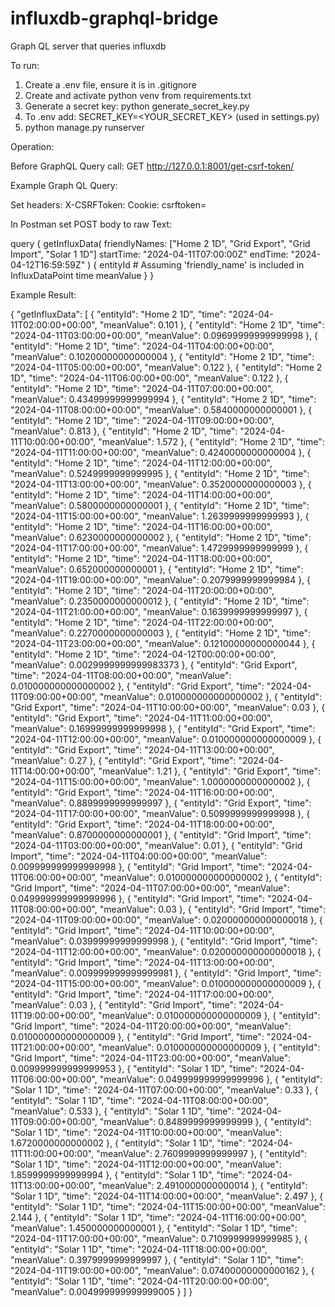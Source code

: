 # influxdb-graphql-bridge
Graph QL server that queries influxdb 

To run:

1. Create a .env file, ensure it is in .gitignore
2. Create and activate python venv from requirements.txt
3. Generate a secret key: python generate_secret_key.py
4. To .env add: SECRET_KEY=<YOUR_SECRET_KEY> (used in settings.py)
3. python manage.py runserver


Operation:

Before GraphQL Query call:
GET http://127.0.0.1:8001/get-csrf-token/


Example Graph QL Query:

Set headers: 
X-CSRFToken: <TOKEN FROM get-csrf-token> 
Cookie: csrftoken=<TOKEN FROM get-csrf-token>

In Postman set POST body to raw Text:

query {
  getInfluxData(
    friendlyNames: ["Home 2 1D", "Grid Export", "Grid Import", "Solar 1 1D"]
    startTime: "2024-04-11T07:00:00Z"
    endTime: "2024-04-12T16:59:59Z"
  ) {
    entityId  # Assuming 'friendly_name' is included in InfluxDataPoint
    time
    meanValue 
  }
}

Example Result:

{
    "getInfluxData": [
        {
            "entityId": "Home 2 1D",
            "time": "2024-04-11T02:00:00+00:00",
            "meanValue": 0.101
        },
        {
            "entityId": "Home 2 1D",
            "time": "2024-04-11T03:00:00+00:00",
            "meanValue": 0.09699999999999998
        },
        {
            "entityId": "Home 2 1D",
            "time": "2024-04-11T04:00:00+00:00",
            "meanValue": 0.10200000000000004
        },
        {
            "entityId": "Home 2 1D",
            "time": "2024-04-11T05:00:00+00:00",
            "meanValue": 0.122
        },
        {
            "entityId": "Home 2 1D",
            "time": "2024-04-11T06:00:00+00:00",
            "meanValue": 0.122
        },
        {
            "entityId": "Home 2 1D",
            "time": "2024-04-11T07:00:00+00:00",
            "meanValue": 0.43499999999999994
        },
        {
            "entityId": "Home 2 1D",
            "time": "2024-04-11T08:00:00+00:00",
            "meanValue": 0.5840000000000001
        },
        {
            "entityId": "Home 2 1D",
            "time": "2024-04-11T09:00:00+00:00",
            "meanValue": 0.813
        },
        {
            "entityId": "Home 2 1D",
            "time": "2024-04-11T10:00:00+00:00",
            "meanValue": 1.572
        },
        {
            "entityId": "Home 2 1D",
            "time": "2024-04-11T11:00:00+00:00",
            "meanValue": 0.4240000000000004
        },
        {
            "entityId": "Home 2 1D",
            "time": "2024-04-11T12:00:00+00:00",
            "meanValue": 0.5249999999999995
        },
        {
            "entityId": "Home 2 1D",
            "time": "2024-04-11T13:00:00+00:00",
            "meanValue": 0.3520000000000003
        },
        {
            "entityId": "Home 2 1D",
            "time": "2024-04-11T14:00:00+00:00",
            "meanValue": 0.5800000000000001
        },
        {
            "entityId": "Home 2 1D",
            "time": "2024-04-11T15:00:00+00:00",
            "meanValue": 1.2639999999999993
        },
        {
            "entityId": "Home 2 1D",
            "time": "2024-04-11T16:00:00+00:00",
            "meanValue": 0.6230000000000002
        },
        {
            "entityId": "Home 2 1D",
            "time": "2024-04-11T17:00:00+00:00",
            "meanValue": 1.4729999999999999
        },
        {
            "entityId": "Home 2 1D",
            "time": "2024-04-11T18:00:00+00:00",
            "meanValue": 0.652000000000001
        },
        {
            "entityId": "Home 2 1D",
            "time": "2024-04-11T19:00:00+00:00",
            "meanValue": 0.2079999999999984
        },
        {
            "entityId": "Home 2 1D",
            "time": "2024-04-11T20:00:00+00:00",
            "meanValue": 0.2350000000000012
        },
        {
            "entityId": "Home 2 1D",
            "time": "2024-04-11T21:00:00+00:00",
            "meanValue": 0.1639999999999997
        },
        {
            "entityId": "Home 2 1D",
            "time": "2024-04-11T22:00:00+00:00",
            "meanValue": 0.2270000000000003
        },
        {
            "entityId": "Home 2 1D",
            "time": "2024-04-11T23:00:00+00:00",
            "meanValue": 0.12100000000000044
        },
        {
            "entityId": "Home 2 1D",
            "time": "2024-04-12T00:00:00+00:00",
            "meanValue": 0.0029999999999983373
        },
        {
            "entityId": "Grid Export",
            "time": "2024-04-11T08:00:00+00:00",
            "meanValue": 0.010000000000000002
        },
        {
            "entityId": "Grid Export",
            "time": "2024-04-11T09:00:00+00:00",
            "meanValue": 0.010000000000000002
        },
        {
            "entityId": "Grid Export",
            "time": "2024-04-11T10:00:00+00:00",
            "meanValue": 0.03
        },
        {
            "entityId": "Grid Export",
            "time": "2024-04-11T11:00:00+00:00",
            "meanValue": 0.16999999999999998
        },
        {
            "entityId": "Grid Export",
            "time": "2024-04-11T12:00:00+00:00",
            "meanValue": 0.010000000000000009
        },
        {
            "entityId": "Grid Export",
            "time": "2024-04-11T13:00:00+00:00",
            "meanValue": 0.27
        },
        {
            "entityId": "Grid Export",
            "time": "2024-04-11T14:00:00+00:00",
            "meanValue": 1.21
        },
        {
            "entityId": "Grid Export",
            "time": "2024-04-11T15:00:00+00:00",
            "meanValue": 1.0000000000000002
        },
        {
            "entityId": "Grid Export",
            "time": "2024-04-11T16:00:00+00:00",
            "meanValue": 0.8899999999999997
        },
        {
            "entityId": "Grid Export",
            "time": "2024-04-11T17:00:00+00:00",
            "meanValue": 0.5099999999999998
        },
        {
            "entityId": "Grid Export",
            "time": "2024-04-11T18:00:00+00:00",
            "meanValue": 0.8700000000000001
        },
        {
            "entityId": "Grid Import",
            "time": "2024-04-11T03:00:00+00:00",
            "meanValue": 0.01
        },
        {
            "entityId": "Grid Import",
            "time": "2024-04-11T04:00:00+00:00",
            "meanValue": 0.009999999999999998
        },
        {
            "entityId": "Grid Import",
            "time": "2024-04-11T06:00:00+00:00",
            "meanValue": 0.010000000000000002
        },
        {
            "entityId": "Grid Import",
            "time": "2024-04-11T07:00:00+00:00",
            "meanValue": 0.049999999999999996
        },
        {
            "entityId": "Grid Import",
            "time": "2024-04-11T08:00:00+00:00",
            "meanValue": 0.03
        },
        {
            "entityId": "Grid Import",
            "time": "2024-04-11T09:00:00+00:00",
            "meanValue": 0.020000000000000018
        },
        {
            "entityId": "Grid Import",
            "time": "2024-04-11T10:00:00+00:00",
            "meanValue": 0.03999999999999998
        },
        {
            "entityId": "Grid Import",
            "time": "2024-04-11T12:00:00+00:00",
            "meanValue": 0.020000000000000018
        },
        {
            "entityId": "Grid Import",
            "time": "2024-04-11T13:00:00+00:00",
            "meanValue": 0.009999999999999981
        },
        {
            "entityId": "Grid Import",
            "time": "2024-04-11T15:00:00+00:00",
            "meanValue": 0.010000000000000009
        },
        {
            "entityId": "Grid Import",
            "time": "2024-04-11T17:00:00+00:00",
            "meanValue": 0.03
        },
        {
            "entityId": "Grid Import",
            "time": "2024-04-11T19:00:00+00:00",
            "meanValue": 0.010000000000000009
        },
        {
            "entityId": "Grid Import",
            "time": "2024-04-11T20:00:00+00:00",
            "meanValue": 0.010000000000000009
        },
        {
            "entityId": "Grid Import",
            "time": "2024-04-11T21:00:00+00:00",
            "meanValue": 0.010000000000000009
        },
        {
            "entityId": "Grid Import",
            "time": "2024-04-11T23:00:00+00:00",
            "meanValue": 0.009999999999999953
        },
        {
            "entityId": "Solar 1 1D",
            "time": "2024-04-11T06:00:00+00:00",
            "meanValue": 0.049999999999999996
        },
        {
            "entityId": "Solar 1 1D",
            "time": "2024-04-11T07:00:00+00:00",
            "meanValue": 0.33
        },
        {
            "entityId": "Solar 1 1D",
            "time": "2024-04-11T08:00:00+00:00",
            "meanValue": 0.533
        },
        {
            "entityId": "Solar 1 1D",
            "time": "2024-04-11T09:00:00+00:00",
            "meanValue": 0.8489999999999999
        },
        {
            "entityId": "Solar 1 1D",
            "time": "2024-04-11T10:00:00+00:00",
            "meanValue": 1.6720000000000002
        },
        {
            "entityId": "Solar 1 1D",
            "time": "2024-04-11T11:00:00+00:00",
            "meanValue": 2.7609999999999997
        },
        {
            "entityId": "Solar 1 1D",
            "time": "2024-04-11T12:00:00+00:00",
            "meanValue": 1.8599999999999994
        },
        {
            "entityId": "Solar 1 1D",
            "time": "2024-04-11T13:00:00+00:00",
            "meanValue": 2.4910000000000014
        },
        {
            "entityId": "Solar 1 1D",
            "time": "2024-04-11T14:00:00+00:00",
            "meanValue": 2.497
        },
        {
            "entityId": "Solar 1 1D",
            "time": "2024-04-11T15:00:00+00:00",
            "meanValue": 2.144
        },
        {
            "entityId": "Solar 1 1D",
            "time": "2024-04-11T16:00:00+00:00",
            "meanValue": 1.450000000000001
        },
        {
            "entityId": "Solar 1 1D",
            "time": "2024-04-11T17:00:00+00:00",
            "meanValue": 0.7109999999999985
        },
        {
            "entityId": "Solar 1 1D",
            "time": "2024-04-11T18:00:00+00:00",
            "meanValue": 0.3979999999999997
        },
        {
            "entityId": "Solar 1 1D",
            "time": "2024-04-11T19:00:00+00:00",
            "meanValue": 0.07400000000000162
        },
        {
            "entityId": "Solar 1 1D",
            "time": "2024-04-11T20:00:00+00:00",
            "meanValue": 0.004999999999999005
        }
    ]
}
